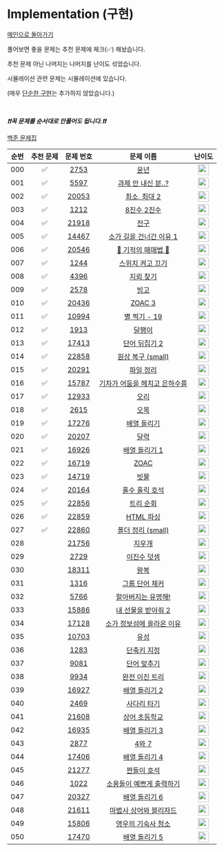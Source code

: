 # Implementation (구현)

[메인으로 돌아가기](https://github.com/tony9402/baekjoon)

풀어보면 좋을 문제는 추천 문제에 체크(✅) 해놨습니다.

추천 문제 아닌 나머지는 나머지를 난이도 섞었습니다.

시뮬레이션 관련 문제는 시뮬레이션에 있습니다.

(매우 [단순한 구현](https://www.acmicpc.net/problem/1000)는 추가하지 않았습니다.)

<br>

***❗️❗️꼭 문제를 순서대로 안풀어도 됩니다.❗️❗️***

[백준 문제집](https://www.acmicpc.net/workbook/view/6783)

| 순번  | 추천 문제 |                                   문제 번호                                   |                                        문제 이름                                         |                                        난이도                                         |
|:---:|:-----:|:-------------------------------------------------------------------------:|:------------------------------------------------------------------------------------:|:----------------------------------------------------------------------------------:|
| 000 |   ✅   |  <a href="https://www.acmicpc.net/problem/2753" target="_blank">2753</a>  |        <a href="https://www.acmicpc.net/problem/2753" target="_blank">윤년</a>         | <img height="25px" width="25px" src="https://static.solved.ac/tier_small/1.svg"/>  |
| 001 |   ✅   |  <a href="https://www.acmicpc.net/problem/5597" target="_blank">5597</a>  |   <a href="https://www.acmicpc.net/problem/5597" target="_blank">과제 안 내신 분..?</a>    | <img height="25px" width="25px" src="https://static.solved.ac/tier_small/3.svg"/>  |
| 002 |   ✅   | <a href="https://www.acmicpc.net/problem/20053" target="_blank">20053</a> |     <a href="https://www.acmicpc.net/problem/20053" target="_blank">최소, 최대 2</a>     | <img height="25px" width="25px" src="https://static.solved.ac/tier_small/3.svg"/>  |
| 003 |   ✅   |  <a href="https://www.acmicpc.net/problem/1212" target="_blank">1212</a>  |      <a href="https://www.acmicpc.net/problem/1212" target="_blank">8진수 2진수</a>      | <img height="25px" width="25px" src="https://static.solved.ac/tier_small/4.svg"/>  |
| 004 |   ✅   | <a href="https://www.acmicpc.net/problem/21918" target="_blank">21918</a> |        <a href="https://www.acmicpc.net/problem/21918" target="_blank">전구</a>        | <img height="25px" width="25px" src="https://static.solved.ac/tier_small/4.svg"/>  |
| 005 |   ✅   | <a href="https://www.acmicpc.net/problem/14467" target="_blank">14467</a> |  <a href="https://www.acmicpc.net/problem/14467" target="_blank">소가 길을 건너간 이유 1</a>  | <img height="25px" width="25px" src="https://static.solved.ac/tier_small/5.svg"/>  |
| 006 |   ✅   | <a href="https://www.acmicpc.net/problem/20546" target="_blank">20546</a> |  <a href="https://www.acmicpc.net/problem/20546" target="_blank">🐜 기적의 매매법 🐜</a>   | <img height="25px" width="25px" src="https://static.solved.ac/tier_small/6.svg"/>  |
| 007 |   ✅   |  <a href="https://www.acmicpc.net/problem/1244" target="_blank">1244</a>  |     <a href="https://www.acmicpc.net/problem/1244" target="_blank">스위치 켜고 끄기</a>     | <img height="25px" width="25px" src="https://static.solved.ac/tier_small/7.svg"/>  |
| 008 |   ✅   |  <a href="https://www.acmicpc.net/problem/4396" target="_blank">4396</a>  |       <a href="https://www.acmicpc.net/problem/4396" target="_blank">지뢰 찾기</a>       | <img height="25px" width="25px" src="https://static.solved.ac/tier_small/7.svg"/>  |
| 009 |   ✅   |  <a href="https://www.acmicpc.net/problem/2578" target="_blank">2578</a>  |        <a href="https://www.acmicpc.net/problem/2578" target="_blank">빙고</a>         | <img height="25px" width="25px" src="https://static.solved.ac/tier_small/7.svg"/>  |
| 010 |   ✅   | <a href="https://www.acmicpc.net/problem/20436" target="_blank">20436</a> |      <a href="https://www.acmicpc.net/problem/20436" target="_blank">ZOAC 3</a>      | <img height="25px" width="25px" src="https://static.solved.ac/tier_small/7.svg"/>  |
| 011 |   ✅   | <a href="https://www.acmicpc.net/problem/10994" target="_blank">10994</a> |    <a href="https://www.acmicpc.net/problem/10994" target="_blank">별 찍기 - 19</a>     | <img height="25px" width="25px" src="https://static.solved.ac/tier_small/7.svg"/>  |
| 012 |   ✅   |  <a href="https://www.acmicpc.net/problem/1913" target="_blank">1913</a>  |        <a href="https://www.acmicpc.net/problem/1913" target="_blank">달팽이</a>        | <img height="25px" width="25px" src="https://static.solved.ac/tier_small/8.svg"/>  |
| 013 |   ✅   | <a href="https://www.acmicpc.net/problem/17413" target="_blank">17413</a> |     <a href="https://www.acmicpc.net/problem/17413" target="_blank">단어 뒤집기 2</a>     | <img height="25px" width="25px" src="https://static.solved.ac/tier_small/8.svg"/>  |
| 014 |   ✅   | <a href="https://www.acmicpc.net/problem/22858" target="_blank">22858</a> |  <a href="https://www.acmicpc.net/problem/22858" target="_blank">원상 복구 (small)</a>   | <img height="25px" width="25px" src="https://static.solved.ac/tier_small/8.svg"/>  |
| 015 |   ✅   | <a href="https://www.acmicpc.net/problem/20291" target="_blank">20291</a> |      <a href="https://www.acmicpc.net/problem/20291" target="_blank">파일 정리</a>       | <img height="25px" width="25px" src="https://static.solved.ac/tier_small/8.svg"/>  |
| 016 |   ✅   | <a href="https://www.acmicpc.net/problem/15787" target="_blank">15787</a> | <a href="https://www.acmicpc.net/problem/15787" target="_blank">기차가 어둠을 헤치고 은하수를</a> | <img height="25px" width="25px" src="https://static.solved.ac/tier_small/9.svg"/>  |
| 017 |   ✅   | <a href="https://www.acmicpc.net/problem/12933" target="_blank">12933</a> |        <a href="https://www.acmicpc.net/problem/12933" target="_blank">오리</a>        | <img height="25px" width="25px" src="https://static.solved.ac/tier_small/9.svg"/>  |
| 018 |   ✅   |  <a href="https://www.acmicpc.net/problem/2615" target="_blank">2615</a>  |        <a href="https://www.acmicpc.net/problem/2615" target="_blank">오목</a>         | <img height="25px" width="25px" src="https://static.solved.ac/tier_small/10.svg"/> |
| 019 |   ✅   | <a href="https://www.acmicpc.net/problem/17276" target="_blank">17276</a> |      <a href="https://www.acmicpc.net/problem/17276" target="_blank">배열 돌리기</a>      | <img height="25px" width="25px" src="https://static.solved.ac/tier_small/10.svg"/> |
| 020 |   ✅   | <a href="https://www.acmicpc.net/problem/20207" target="_blank">20207</a> |        <a href="https://www.acmicpc.net/problem/20207" target="_blank">달력</a>        | <img height="25px" width="25px" src="https://static.solved.ac/tier_small/11.svg"/> |
| 021 |   ✅   | <a href="https://www.acmicpc.net/problem/16926" target="_blank">16926</a> |     <a href="https://www.acmicpc.net/problem/16926" target="_blank">배열 돌리기 1</a>     | <img height="25px" width="25px" src="https://static.solved.ac/tier_small/11.svg"/> |
| 022 |   ✅   | <a href="https://www.acmicpc.net/problem/16719" target="_blank">16719</a> |       <a href="https://www.acmicpc.net/problem/16719" target="_blank">ZOAC</a>       | <img height="25px" width="25px" src="https://static.solved.ac/tier_small/11.svg"/> |
| 023 |   ✅   | <a href="https://www.acmicpc.net/problem/14719" target="_blank">14719</a> |        <a href="https://www.acmicpc.net/problem/14719" target="_blank">빗물</a>        | <img height="25px" width="25px" src="https://static.solved.ac/tier_small/11.svg"/> |
| 024 |   ✅   | <a href="https://www.acmicpc.net/problem/20164" target="_blank">20164</a> |     <a href="https://www.acmicpc.net/problem/20164" target="_blank">홀수 홀릭 호석</a>     | <img height="25px" width="25px" src="https://static.solved.ac/tier_small/11.svg"/> |
| 025 |   ✅   | <a href="https://www.acmicpc.net/problem/22856" target="_blank">22856</a> |      <a href="https://www.acmicpc.net/problem/22856" target="_blank">트리 순회</a>       | <img height="25px" width="25px" src="https://static.solved.ac/tier_small/12.svg"/> |
| 026 |   ✅   | <a href="https://www.acmicpc.net/problem/22859" target="_blank">22859</a> |     <a href="https://www.acmicpc.net/problem/22859" target="_blank">HTML 파싱</a>      | <img height="25px" width="25px" src="https://static.solved.ac/tier_small/13.svg"/> |
| 027 |   ✅   | <a href="https://www.acmicpc.net/problem/22860" target="_blank">22860</a> |  <a href="https://www.acmicpc.net/problem/22860" target="_blank">폴더 정리 (small)</a>   | <img height="25px" width="25px" src="https://static.solved.ac/tier_small/13.svg"/> |
| 028 |       | <a href="https://www.acmicpc.net/problem/21756" target="_blank">21756</a> |       <a href="https://www.acmicpc.net/problem/21756" target="_blank">지우개</a>        | <img height="25px" width="25px" src="https://static.solved.ac/tier_small/4.svg"/>  |
| 029 |       |  <a href="https://www.acmicpc.net/problem/2729" target="_blank">2729</a>  |      <a href="https://www.acmicpc.net/problem/2729" target="_blank">이진수 덧셈</a>       | <img height="25px" width="25px" src="https://static.solved.ac/tier_small/5.svg"/>  |
| 030 |       | <a href="https://www.acmicpc.net/problem/18311" target="_blank">18311</a> |        <a href="https://www.acmicpc.net/problem/18311" target="_blank">왕복</a>        | <img height="25px" width="25px" src="https://static.solved.ac/tier_small/6.svg"/>  |
| 031 |       |  <a href="https://www.acmicpc.net/problem/1316" target="_blank">1316</a>  |     <a href="https://www.acmicpc.net/problem/1316" target="_blank">그룹 단어 체커</a>      | <img height="25px" width="25px" src="https://static.solved.ac/tier_small/6.svg"/>  |
| 032 |       |  <a href="https://www.acmicpc.net/problem/5766" target="_blank">5766</a>  |    <a href="https://www.acmicpc.net/problem/5766" target="_blank">할아버지는 유명해!</a>     | <img height="25px" width="25px" src="https://static.solved.ac/tier_small/7.svg"/>  |
| 033 |       | <a href="https://www.acmicpc.net/problem/15886" target="_blank">15886</a> |   <a href="https://www.acmicpc.net/problem/15886" target="_blank">내 선물을 받아줘 2</a>    | <img height="25px" width="25px" src="https://static.solved.ac/tier_small/8.svg"/>  |
| 034 |       | <a href="https://www.acmicpc.net/problem/17128" target="_blank">17128</a> |  <a href="https://www.acmicpc.net/problem/17128" target="_blank">소가 정보섬에 올라온 이유</a>  | <img height="25px" width="25px" src="https://static.solved.ac/tier_small/9.svg"/>  |
| 035 |       | <a href="https://www.acmicpc.net/problem/10703" target="_blank">10703</a> |        <a href="https://www.acmicpc.net/problem/10703" target="_blank">유성</a>        | <img height="25px" width="25px" src="https://static.solved.ac/tier_small/10.svg"/> |
| 036 |       |  <a href="https://www.acmicpc.net/problem/1283" target="_blank">1283</a>  |      <a href="https://www.acmicpc.net/problem/1283" target="_blank">단축키 지정</a>       | <img height="25px" width="25px" src="https://static.solved.ac/tier_small/10.svg"/> |
| 037 |       |  <a href="https://www.acmicpc.net/problem/9081" target="_blank">9081</a>  |      <a href="https://www.acmicpc.net/problem/9081" target="_blank">단어 맞추기</a>       | <img height="25px" width="25px" src="https://static.solved.ac/tier_small/10.svg"/> |
| 038 |       |  <a href="https://www.acmicpc.net/problem/9934" target="_blank">9934</a>  |     <a href="https://www.acmicpc.net/problem/9934" target="_blank">완전 이진 트리</a>      | <img height="25px" width="25px" src="https://static.solved.ac/tier_small/10.svg"/> |
| 039 |       | <a href="https://www.acmicpc.net/problem/16927" target="_blank">16927</a> |     <a href="https://www.acmicpc.net/problem/16927" target="_blank">배열 돌리기 2</a>     | <img height="25px" width="25px" src="https://static.solved.ac/tier_small/11.svg"/> |
| 040 |       |  <a href="https://www.acmicpc.net/problem/2469" target="_blank">2469</a>  |      <a href="https://www.acmicpc.net/problem/2469" target="_blank">사다리 타기</a>       | <img height="25px" width="25px" src="https://static.solved.ac/tier_small/11.svg"/> |
| 041 |       | <a href="https://www.acmicpc.net/problem/21608" target="_blank">21608</a> |     <a href="https://www.acmicpc.net/problem/21608" target="_blank">상어 초등학교</a>      | <img height="25px" width="25px" src="https://static.solved.ac/tier_small/11.svg"/> |
| 042 |       | <a href="https://www.acmicpc.net/problem/16935" target="_blank">16935</a> |     <a href="https://www.acmicpc.net/problem/16935" target="_blank">배열 돌리기 3</a>     | <img height="25px" width="25px" src="https://static.solved.ac/tier_small/11.svg"/> |
| 043 |       |  <a href="https://www.acmicpc.net/problem/2877" target="_blank">2877</a>  |       <a href="https://www.acmicpc.net/problem/2877" target="_blank">4와 7</a>        | <img height="25px" width="25px" src="https://static.solved.ac/tier_small/11.svg"/> |
| 044 |       | <a href="https://www.acmicpc.net/problem/17406" target="_blank">17406</a> |     <a href="https://www.acmicpc.net/problem/17406" target="_blank">배열 돌리기 4</a>     | <img height="25px" width="25px" src="https://static.solved.ac/tier_small/12.svg"/> |
| 045 |       | <a href="https://www.acmicpc.net/problem/21277" target="_blank">21277</a> |      <a href="https://www.acmicpc.net/problem/21277" target="_blank">짠돌이 호석</a>      | <img height="25px" width="25px" src="https://static.solved.ac/tier_small/13.svg"/> |
| 046 |       |  <a href="https://www.acmicpc.net/problem/1022" target="_blank">1022</a>  |   <a href="https://www.acmicpc.net/problem/1022" target="_blank">소용돌이 예쁘게 출력하기</a>   | <img height="25px" width="25px" src="https://static.solved.ac/tier_small/13.svg"/> |
| 047 |       | <a href="https://www.acmicpc.net/problem/20327" target="_blank">20327</a> |     <a href="https://www.acmicpc.net/problem/20327" target="_blank">배열 돌리기 6</a>     | <img height="25px" width="25px" src="https://static.solved.ac/tier_small/14.svg"/> |
| 048 |       | <a href="https://www.acmicpc.net/problem/21611" target="_blank">21611</a> |   <a href="https://www.acmicpc.net/problem/21611" target="_blank">마법사 상어와 블리자드</a>   | <img height="25px" width="25px" src="https://static.solved.ac/tier_small/15.svg"/> |
| 049 |       | <a href="https://www.acmicpc.net/problem/15806" target="_blank">15806</a> |    <a href="https://www.acmicpc.net/problem/15806" target="_blank">영우의 기숙사 청소</a>    | <img height="25px" width="25px" src="https://static.solved.ac/tier_small/16.svg"/> |
| 050 |       | <a href="https://www.acmicpc.net/problem/17470" target="_blank">17470</a> |     <a href="https://www.acmicpc.net/problem/17470" target="_blank">배열 돌리기 5</a>     | <img height="25px" width="25px" src="https://static.solved.ac/tier_small/17.svg"/> |
